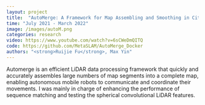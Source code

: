 ```yaml
---
layout: project
title:  "AutoMerge: A Framework for Map Assembling and Smoothing in City-scale Environments"
time: "July 2021 - March 2022"
image: /images/autoM.png
categories: research
video: https://www.youtube.com/watch?v=6sCWeDmQITQ
code: https://github.com/MetaSLAM/AutoMerge_Docker
authors: "<strong>Ruijie Fu</strong>, Max Yin"
---
```

Automerge is an efficient LiDAR data processing framework that quickly and accurately assembles large numbers of
map segments into a complete map, enabling autonomous mobile robots to communicate and coordinate their movements. I was mainly in charge of enhancing the performance of sequence matching and testing the spherical convolutional LiDAR features.
